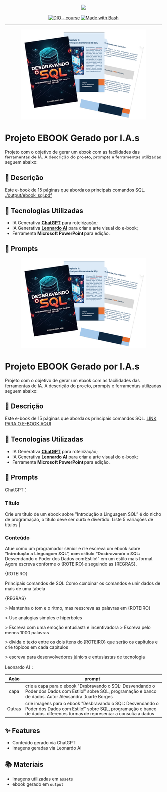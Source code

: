 <p align="center">
    <img width="100" src=".github/assets/banner.png">
</p>


<p align="center">
<a href="https://dio.me/"><img src="https://img.shields.io/badge/DIO-Course-28DA77?logo=youtube" alt="DIO - course"></a>
<a href="https://www.gnu.org/software/bash/" title="Go to Bash homepage"><img src="https://img.shields.io/badge/Prompt-Project-blue?logo=gnu-bash&amp;logoColor=white" alt="Made with Bash"></a></p>

-------


<p align="center">
<img 
    src="./assets/banner.png"
    width="400"  
/>
</p>

# Projeto EBOOK Gerado por I.A.s


Projeto com o objetivo de gerar um ebook com as facilidades das ferramentas de IA. A descrição do projeto, prompts e ferramentas utilizadas seguem abaixo:

## 📝 Descrição

Este e-book de 15 páginas que aborda os principais comandos SQL. [./output/ebook_sql.pdf]()

## 🤖 Tecnologias Utilizadas

- IA Generativa **[ChatGPT](https://chat.openai.com)** para roteirização;
- IA Generativa **[Leonardo AI](https://leonardo.ai)** para criar a arte visual do e-book;
- Ferramenta **Microsoft PowerPoint** para edição.

## 🧠 Prompts


<p align="center">
<img 
    src="./assets/banner.png"
    width="400"  
/>
</p>

# Projeto EBOOK Gerado por I.A.s


Projeto com o objetivo de gerar um ebook com as facilidades das ferramentas de IA. A descrição do projeto, prompts e ferramentas utilizadas seguem abaixo:

## 📝 Descrição

Este e-book de 15 páginas que aborda os principais comandos SQL. [LINK PARA O E-BOOK AQUI](https://github.com/aledborges/prompts-recipe-to-create-a-ebook/blob/main/output/ebook_sql.pdf)

## 🤖 Tecnologias Utilizadas

- IA Generativa **[ChatGPT](https://chat.openai.com)** para roteirização;
- IA Generativa **[Leonardo AI](https://leonardo.ai)** para criar a arte visual do e-book;
- Ferramenta **Microsoft PowerPoint** para edição.

## 🧠 Prompts


ChatGPT：

### Título
Crie um título de um ebook sobre "Introdução a Linguagem SQL” é do nicho de programação, o título deve ser curto e divertido. Liste 5 variações de títulos                                                        |
### Conteúdo
Atue como um programador sênior e me escreva um ebook sobre "Introdução a Linguagem SQL”, com o título “Desbravando o SQL: Desvendando o Poder dos Dados com Estilo!” em um estilo mais formal. Agora escreva conforme o {ROTEIRO} e seguindo as {REGRAS}. 
<p>{ROTEIRO}<p> 
<p>Principais comandos de SQL 
Como combinar os comandos e unir dados de mais de uma tabela </p>
{REGRAS}
<p>> Mantenha o tom e o ritmo, mas reescreva as palavras em {ROTEIRO}</p> 
<p>> Use analogias simples e hipérboles</p>
<p>> Escreva com uma emoção entusiasta e incentivadora > Escreva pelo menos 1000 palavras </p>
<p>> divida o texto entre os dois itens do {ROTEIRO} que serão os capítulos e crie tópicos em cada capítulos </p>
<p>> escreva para desenvolvedores júniors e entusiastas de tecnologia</p>

Leonardo AI：

|  Ação  | prompt                                                                                 |
| :----: | -------------------------------------------------------------------------------------- |
| capa | crie a capa para o ebook "Desbravando o SQL: Desvendando o Poder dos Dados com Estilo!" sobre SQL, programação e banco de dados. Autor Alexsandra Duarte Borges |
| Outras | crie imagens para o ebook "Desbravando o SQL: Desvendando o Poder dos Dados com Estilo!" sobre SQL, programação e banco de dados. diferentes formas de representar a consulta a dados |

## ✨ Features

- Conteúdo gerado via ChatGPT
- Imagens geradas via Leonardo AI

## 📚 Materiais

- Imagens utilizadas em `assets`
- ebook gerado em `output`

